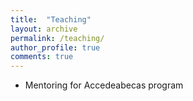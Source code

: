 ```yaml
---
title:  "Teaching"
layout: archive
permalink: /teaching/
author_profile: true
comments: true
---
```


- Mentoring for Accedeabecas program
